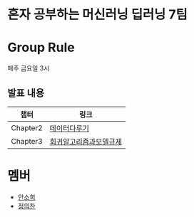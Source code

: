 # 혼자 공부하는 머신러닝 딥러닝 7팀

# Group Rule
매주 금요일 3시

## 발표 내용
|챕터|링크|
|---|---|
|Chapter2|[데이터다루기](https://velog.io/@wjddmlcks22/CH02-데이터다루기)|
|Chapter3|[회귀알고리즘과모델규제](https://velog.io/@soheean1370/Chapter-03-%ED%9A%8C%EA%B7%80-%EC%95%8C%EA%B3%A0%EB%A6%AC%EC%A6%98%EA%B3%BC-%EB%AA%A8%EB%8D%B8-%EA%B7%9C%EC%A0%9C)|


# 멤버
- [안소희](https://github.com/soheean1370)
- [정의찬](https://github.com/JEuichan)

